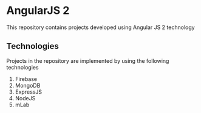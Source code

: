 # AngularJS 2

This repository contains projects developed using Angular JS 2 technology

## Technologies
Projects in the repository are implemented by using the following technologies
1. Firebase
2. MongoDB
3. ExpressJS
4. NodeJS
5. mLab
